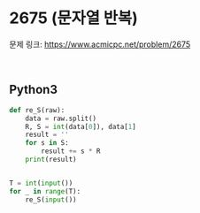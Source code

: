 # 2675 (문자열 반복)

문제 링크: <https://www.acmicpc.net/problem/2675>

<br>

## Python3

```python
def re_S(raw):
    data = raw.split()
    R, S = int(data[0]), data[1]   
    result = ''
    for s in S:
        result += s * R
    print(result)


T = int(input())
for _ in range(T):
    re_S(input())
```
